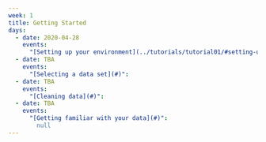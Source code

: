 ```yaml
---
week: 1
title: Getting Started
days:
  - date: 2020-04-28
    events:
      "[Setting up your environment](../tutorials/tutorial01/#setting-up-your-environment)":
  - date: TBA
    events:
      "[Selecting a data set](#)":
  - date: TBA
    events:
      "[Cleaning data](#)":
  - date: TBA
    events:
      "[Getting familiar with your data](#)":
        null
---
```

